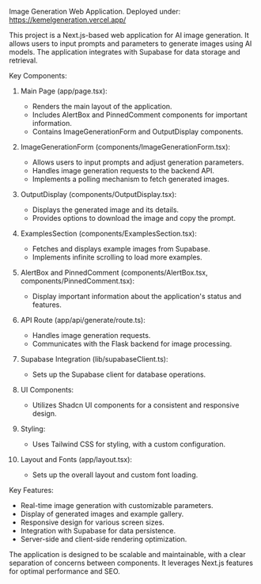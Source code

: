 Image Generation Web Application. Deployed under: https://kemelgeneration.vercel.app/

This project is a Next.js-based web application for AI image generation. It allows users to input prompts and parameters to generate images using AI models. The application integrates with Supabase for data storage and retrieval.

Key Components:

1. Main Page (app/page.tsx):
   - Renders the main layout of the application.
   - Includes AlertBox and PinnedComment components for important information.
   - Contains ImageGenerationForm and OutputDisplay components.

2. ImageGenerationForm (components/ImageGenerationForm.tsx):
   - Allows users to input prompts and adjust generation parameters.
   - Handles image generation requests to the backend API.
   - Implements a polling mechanism to fetch generated images.

3. OutputDisplay (components/OutputDisplay.tsx):
   - Displays the generated image and its details.
   - Provides options to download the image and copy the prompt.

4. ExamplesSection (components/ExamplesSection.tsx):
   - Fetches and displays example images from Supabase.
   - Implements infinite scrolling to load more examples.

5. AlertBox and PinnedComment (components/AlertBox.tsx, components/PinnedComment.tsx):
   - Display important information about the application's status and features.

6. API Route (app/api/generate/route.ts):
   - Handles image generation requests.
   - Communicates with the Flask backend for image processing.

7. Supabase Integration (lib/supabaseClient.ts):
   - Sets up the Supabase client for database operations.

8. UI Components:
   - Utilizes Shadcn UI components for a consistent and responsive design.

9. Styling:
   - Uses Tailwind CSS for styling, with a custom configuration.

10. Layout and Fonts (app/layout.tsx):
    - Sets up the overall layout and custom font loading.

Key Features:
- Real-time image generation with customizable parameters.
- Display of generated images and example gallery.
- Responsive design for various screen sizes.
- Integration with Supabase for data persistence.
- Server-side and client-side rendering optimization.

The application is designed to be scalable and maintainable, with a clear separation of concerns between components. It leverages Next.js features for optimal performance and SEO.